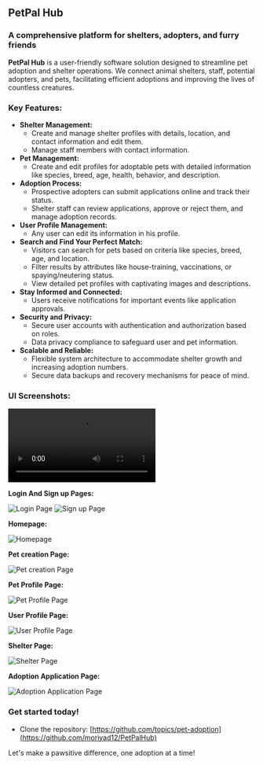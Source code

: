 ## PetPal Hub 

### A comprehensive platform for shelters, adopters, and furry friends

**PetPal Hub** is a user-friendly software solution designed to streamline pet adoption and shelter operations. We connect animal shelters, staff, potential adopters, and pets, facilitating efficient adoptions and improving the lives of countless creatures.

### Key Features:

* **Shelter Management:**
    * Create and manage shelter profiles with details, location, and contact information and edit them.
    * Manage staff members with contact information.
* **Pet Management:**
    * Create and edit profiles for adoptable pets with detailed information like species, breed, age, health, behavior, and description.
* **Adoption Process:**
    * Prospective adopters can submit applications online and track their status.
    * Shelter staff can review applications, approve or reject them, and manage adoption records.
* **User Profile Management:**
    * Any user can edit its information in his profile.
* **Search and Find Your Perfect Match:**
    * Visitors can search for pets based on criteria like species, breed, age, and location.
    * Filter results by attributes like house-training, vaccinations, or spaying/neutering status.
    * View detailed pet profiles with captivating images and descriptions.
* **Stay Informed and Connected:**
    * Users receive notifications for important events like application approvals.
* **Security and Privacy:**
    * Secure user accounts with authentication and authorization based on roles.
    * Data privacy compliance to safeguard user and pet information.
* **Scalable and Reliable:**
    * Flexible system architecture to accommodate shelter growth and increasing adoption numbers.
    * Secure data backups and recovery mechanisms for peace of mind.

### UI Screenshots:
![Login Page](https://github.com/moriyad12/PetPalHub/blob/main/pics/demo.mp4)

**Login And Sign up Pages:**

![Login Page](https://github.com/moriyad12/PetPalHub/blob/904d7d82893d842741ba81224802b3d100d7a1a9/pics/React%20App%20-%20Personal%20-%20Microsoft%E2%80%8B%20Edge%2012_30_2023%208_48_43%20AM.png)
![Sign up Page](https://github.com/moriyad12/PetPalHub/blob/a27d15d4e3711bef7d2d450de497b1420dc707d4/pics/React%20App%20-%20Personal%20-%20Microsoft%E2%80%8B%20Edge%2012_30_2023%208_48_51%20AM.png)

**Homepage:**

![Homepage](https://github.com/moriyad12/PetPalHub/blob/a27d15d4e3711bef7d2d450de497b1420dc707d4/pics/React%20App%20-%20Personal%20-%20Microsoft%E2%80%8B%20Edge%2012_30_2023%208_47_37%20AM.png)


**Pet creation Page:**

![Pet creation Page](https://github.com/moriyad12/PetPalHub/blob/a27d15d4e3711bef7d2d450de497b1420dc707d4/pics/React%20App%20-%20Personal%20-%20Microsoft%E2%80%8B%20Edge%2012_30_2023%208_48_16%20AM.png)

**Pet Profile Page:**

![Pet Profile Page](https://github.com/moriyad12/PetPalHub/blob/a27d15d4e3711bef7d2d450de497b1420dc707d4/pics/React%20App%20-%20Personal%20-%20Microsoft%E2%80%8B%20Edge%2012_30_2023%208_48_24%20AM.png)


**User Profile Page:**

![User Profile Page](https://github.com/moriyad12/PetPalHub/blob/a27d15d4e3711bef7d2d450de497b1420dc707d4/pics/React%20App%20-%20Personal%20-%20Microsoft%E2%80%8B%20Edge%2012_30_2023%208_47_42%20AM.png)


**Shelter Page:**

![Shelter Page](https://github.com/moriyad12/PetPalHub/blob/a27d15d4e3711bef7d2d450de497b1420dc707d4/pics/React%20App%20-%20Personal%20-%20Microsoft%E2%80%8B%20Edge%2012_30_2023%208_47_49%20AM.png)



**Adoption Application Page:**

![Adoption Application Page](https://github.com/moriyad12/PetPalHub/blob/a27d15d4e3711bef7d2d450de497b1420dc707d4/pics/React%20App%20-%20Personal%20-%20Microsoft%E2%80%8B%20Edge%2012_30_2023%208_48_34%20AM.png)



### Get started today!

* Clone the repository: [https://github.com/topics/pet-adoption](https://github.com/moriyad12/PetPalHub)
  
Let's make a pawsitive difference, one adoption at a time!
